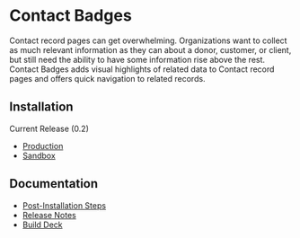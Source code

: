 # Contact Badges

Contact record pages can get overwhelming. Organizations want to collect as much relevant information as they can about a donor, customer, or client, but still need the ability to have some information rise above the rest. Contact Badges adds visual highlights of related data to Contact record pages and offers quick navigation to related records.

## Installation

Current Release (0.2)
- [Production](https://login.salesforce.com/packaging/installPackage.apexp?p0=04tDn000000B26OIAS)
- [Sandbox](https://test.salesforce.com/packaging/installPackage.apexp?p0=04tDn000000B26OIAS)

## Documentation

- [Post-Installation Steps](https://serkinsolutions.com/contact-badges#post-installation-steps)
- [Release Notes](https://serkinsolutions.com/contact-badges#release-notes)
- [Build Deck](https://quip.com/RFOfAhdpaanZ/SerkinSolutions-Contact-Badges)
